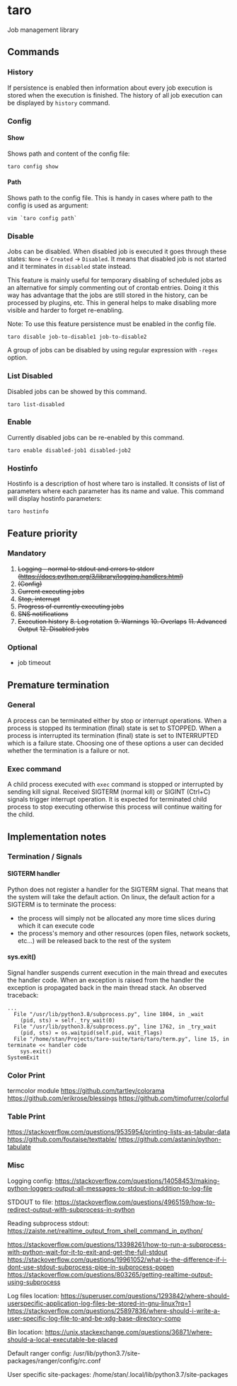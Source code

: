 # taro
Job management library

## Commands
### History
If persistence is enabled then information about every job execution is stored when the execution is finished.
The history of all job execution can be displayed by `history` command.

### Config
#### Show
Shows path and content of the config file:
```commandline
taro config show
```

#### Path
Shows path to the config file. This is handy in cases where path to the config is used as argument:
```commandline
vim `taro config path`
```

### Disable
Jobs can be disabled. When disabled job is executed it goes through these states: `None` -> `Created` -> `Disabled`.
It means that disabled job is not started and it terminates in `disabled` state instead.

This feature is mainly useful for temporary disabling of scheduled jobs as an alternative for simply commenting out of crontab entries.
Doing it this way has advantage that the jobs are still stored in the history, can be processed by plugins, etc.
This in general helps to make disabling more visible and harder to forget re-enabling.

Note: To use this feature persistence must be enabled in the config file.
```commandline
taro disable job-to-disable1 job-to-disable2
```
A group of jobs can be disabled by using regular expression with `-regex` option.

### List Disabled
Disabled jobs can be showed by this command.
```commandline
taro list-disabled
```

### Enable
Currently disabled jobs can be re-enabled by this command.
```commandline
taro enable disabled-job1 disabled-job2
```

### Hostinfo
Hostinfo is a description of host where taro is installed. It consists of list of parameters where each parameter has its name and value.
This command will display hostinfo parameters:
```commandline
taro hostinfo
```

## Feature priority
### Mandatory
1. ~~Logging - normal to stdout and errors to stderr (https://docs.python.org/3/library/logging.handlers.html)~~
2. ~~(Config)~~
3. ~~Current executing jobs~~
4. ~~Stop, interrupt~~
5. ~~Progress of currently executing jobs~~
6. ~~SNS notifications~~
7. ~~Execution history~~
~~8. Log rotation~~
~~9. Warnings~~
~~10. Overlaps~~
~~11. Advanced Output~~
~~12. Disabled jobs~~

### Optional
- job timeout

## Premature termination
### General
A process can be terminated either by stop or interrupt operations.
When a process is stopped its termination (final) state is set to STOPPED.
When a process is interrupted its termination (final) state is set to INTERRUPTED which is a failure state.
Choosing one of these options a user can decided whether the termination is a failure or not.

### Exec command
A child process executed with `exec` command is stopped or interrupted by sending kill signal.
Received SIGTERM (normal kill) or SIGINT (Ctrl+C) signals trigger interrupt operation.
It is expected for terminated child process to stop executing otherwise this process will continue waiting for the child.

## Implementation notes

### Termination / Signals
#### SIGTERM handler
Python does not register a handler for the SIGTERM signal. That means that the system will take the default action.
On linux, the default action for a SIGTERM is to terminate the process:
 - the process will simply not be allocated any more time slices during which it can execute code
 - the process's memory and other resources (open files, network sockets, etc...) will be released back to the rest of the system

#### sys.exit()
Signal handler suspends current execution in the main thread and executes the handler code. When an exception is raised from the handler
the exception is propagated back in the main thread stack. An observed traceback:
```
...
  File "/usr/lib/python3.8/subprocess.py", line 1804, in _wait
    (pid, sts) = self._try_wait(0)
  File "/usr/lib/python3.8/subprocess.py", line 1762, in _try_wait
    (pid, sts) = os.waitpid(self.pid, wait_flags)
  File "/home/stan/Projects/taro-suite/taro/taro/term.py", line 15, in terminate << handler code
    sys.exit()
SystemExit
```

### Color Print
termcolor module
https://github.com/tartley/colorama
https://github.com/erikrose/blessings
https://github.com/timofurrer/colorful

### Table Print
https://stackoverflow.com/questions/9535954/printing-lists-as-tabular-data
https://github.com/foutaise/texttable/
https://github.com/astanin/python-tabulate

### Misc

Logging config: https://stackoverflow.com/questions/14058453/making-python-loggers-output-all-messages-to-stdout-in-addition-to-log-file

STDOUT to file: https://stackoverflow.com/questions/4965159/how-to-redirect-output-with-subprocess-in-python

Reading subprocess stdout:
https://zaiste.net/realtime_output_from_shell_command_in_python/

https://stackoverflow.com/questions/13398261/how-to-run-a-subprocess-with-python-wait-for-it-to-exit-and-get-the-full-stdout
https://stackoverflow.com/questions/19961052/what-is-the-difference-if-i-dont-use-stdout-subprocess-pipe-in-subprocess-popen
https://stackoverflow.com/questions/803265/getting-realtime-output-using-subprocess

Log files location:
https://superuser.com/questions/1293842/where-should-userspecific-application-log-files-be-stored-in-gnu-linux?rq=1
https://stackoverflow.com/questions/25897836/where-should-i-write-a-user-specific-log-file-to-and-be-xdg-base-directory-comp

Bin location:
https://unix.stackexchange.com/questions/36871/where-should-a-local-executable-be-placed

Default ranger config:
/usr/lib/python3.7/site-packages/ranger/config/rc.conf

User specific site-packages:
/home/stan/.local/lib/python3.7/site-packages
